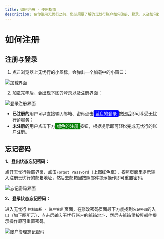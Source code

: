 ```yaml
---
title: 如何注册 - 使用指南
description: 在你使用无忧行之前，您必须要了解的无忧行账户如何注册、登录，以及如何找回密码。
---
```


# 如何注册

## 注册与登录

1. 点击浏览器上无忧行的小图标，会弹出一个加载中的小窗口：

![加载界面](https://1663121531-files.gitbook.io/~/files/v0/b/gitbook-x-prod.appspot.com/o/spaces%2FtaiByLw8cj0IZKJTlaiM%2Fuploads%2FSeKwJLjUwSpnUyyRMQW9%2Fimage.png?alt=media&token=64cf8ef3-954e-45c7-af1c-9d9f01f15187)

2. 加载完毕后，会出现下图的登录以及注册界面：

![登录注册界面](https://1663121531-files.gitbook.io/~/files/v0/b/gitbook-x-prod.appspot.com/o/spaces%2FtaiByLw8cj0IZKJTlaiM%2Fuploads%2FJ2SGmSKcCLqchDO7B2tJ%2Fimage.png?alt=media&token=29fc8979-ab92-4ba3-8963-c461c059d507)

* **已注册的**用户可以直接输入邮箱、密码点击<span style="background-color:blue; color:white; padding:2px 6px; border-radius:3px;">蓝色的登录</span>按钮后即可享受无忧行的服务；
* **未注册的**用户点击下方<span style="background-color:green; color:white; padding:2px 6px; border-radius:3px;">绿色的注册</span>按钮，根据提示即可轻松完成无忧行的账户注册。

## 忘记密码

**1、登出状态忘记密码：**

点开无忧行弹窗界面，点击`Forgot Password`（上图红色框），按照页面里提示输入注册无忧行的邮箱地址，然后去邮箱里按照邮件提示操作即可重置密码。

![忘记密码界面](https://1663121531-files.gitbook.io/~/files/v0/b/gitbook-x-prod.appspot.com/o/spaces%2FtaiByLw8cj0IZKJTlaiM%2Fuploads%2Fd04dLNy19fPTjbOp7X1P%2Fimage.png?alt=media&token=4cdae222-6717-4250-adde-666ee8957895)

**2、登录状态忘记密码：**

进入无忧行 `控制面板 - 账户管理` 页面，在修改密码页面最下方能找到`忘记密码`的入口（如下图所示），点击后输入无忧行账户的邮箱地址，然后去邮箱里按照邮件提示操作即可重置密码。

![账户管理忘记密码](https://1663121531-files.gitbook.io/~/files/v0/b/gitbook-x-prod.appspot.com/o/spaces%2FtaiByLw8cj0IZKJTlaiM%2Fuploads%2FCQjuNkLSD7Mvv0akPPzT%2Fimage.png?alt=media&token=1896cc1b-9b4a-464d-a390-520580a67bc6)
